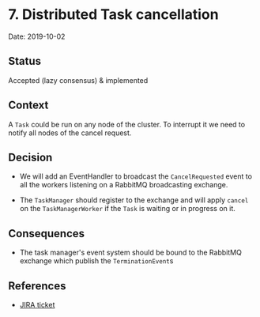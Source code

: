 # 7. Distributed Task cancellation

Date: 2019-10-02

## Status

Accepted (lazy consensus) & implemented

## Context

A `Task` could be run on any node of the cluster. To interrupt it we need to notify all nodes of the cancel request.

## Decision

* We will add an EventHandler to broadcast the `CancelRequested` event to all the workers listening on a RabbitMQ broadcasting exchange.

* The `TaskManager` should register to the exchange and will apply `cancel` on the `TaskManagerWorker` if the `Task` is waiting or in progress on it.

## Consequences

* The task manager's event system should be bound to the RabbitMQ exchange which publish the `TerminationEvent`s
 
## References

* [JIRA ticket](https://issues.apache.org/jira/projects/JAMES/issues/JAMES-2813)
